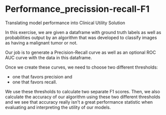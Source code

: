 # Performance_precission-recall-F1
Translating model performance into Clinical Utility Solution

In this exercise, we are given a dataframe with ground truth labels as well as probabilities output by an algorithm that was developed to classify images as having a malignant tumor or not. 

Our job is to generate a Precision-Recall curve as well as an optional ROC AUC curve with the data in this dataframe.

Once we create these curves, we need to choose two different thresholds: 
* one that favors precision and 
* one that favors recall. 

We use these thresholds to calculate two separate F1 scores. 
Then, we also calculate the accuracy of our algorithm using these two different thresholds and we see that accuracy really isn't a great performance statistic when evaluating and interpreting the utility of our models.
